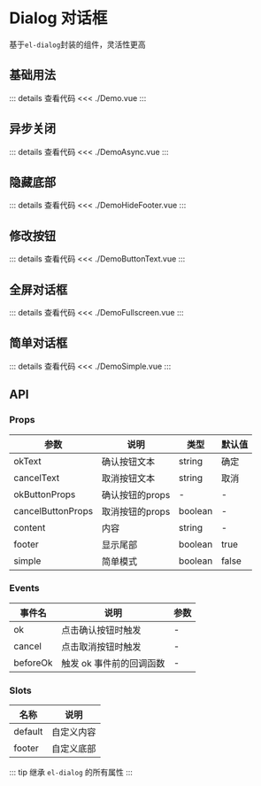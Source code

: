 # Dialog 对话框

基于`el-dialog`封装的组件，灵活性更高

<script setup>
import Demo from './Demo.vue'
import DemoAsync from './DemoAsync.vue'
import DemoHideFooter from './DemoHideFooter.vue'
import DemoButtonText from './DemoButtonText.vue'
import DemoFullscreen from './DemoFullscreen.vue'
import DemoSimple from './DemoSimple.vue'

</script>

## 基础用法

<Demo></Demo>
::: details 查看代码
<<< ./Demo.vue
:::

## 异步关闭

<DemoAsync></DemoAsync>
::: details 查看代码
<<< ./DemoAsync.vue
:::

## 隐藏底部

<DemoHideFooter></DemoHideFooter>
::: details 查看代码
<<< ./DemoHideFooter.vue
:::

## 修改按钮

<DemoButtonText></DemoButtonText>
::: details 查看代码
<<< ./DemoButtonText.vue
:::

## 全屏对话框

<DemoFullscreen></DemoFullscreen>
::: details 查看代码
<<< ./DemoFullscreen.vue
:::

## 简单对话框

<DemoSimple></DemoSimple>
::: details 查看代码
<<< ./DemoSimple.vue
:::

## API

### Props

| 参数              | 说明            | 类型    | 默认值 |
| ----------------- | --------------- | ------- | ------ |
| okText            | 确认按钮文本    | string  | 确定   |
| cancelText        | 取消按钮文本    | string  | 取消   |
| okButtonProps     | 确认按钮的props | -       | -      |
| cancelButtonProps | 取消按钮的props | boolean | -      |
| content           | 内容            | string  | -      |
| footer            | 显示尾部        | boolean | true   |
| simple            | 简单模式        | boolean | false  |

### Events

| 事件名   | 说明                     | 参数 |
| -------- | ------------------------ | ---- |
| ok       | 点击确认按钮时触发       | -    |
| cancel   | 点击取消按钮时触发       | -    |
| beforeOk | 触发 ok 事件前的回调函数 | -    |

### Slots

| 名称    | 说明       |
| ------- | ---------- |
| default | 自定义内容 |
| footer  | 自定义底部 |

::: tip
继承 `el-dialog` 的所有属性
:::
